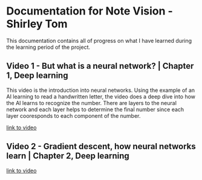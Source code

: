 # Documentation for Note Vision - Shirley Tom

This documentation contains all of progress on what I have learned during the learning period of the project.

## Video 1 - But what is a neural network? | Chapter 1, Deep learning

This video is the introduction into neural networks. Using the example of an AI learning to read a handwritten letter, the video does a deep dive into how the AI learns to recognize the number. There are layers to the neural network and each layer helps to determine the final number since each layer cooresponds to each component of the number. 

[link to video](https://www.youtube.com/watch?v=aircAruvnKk)

## Video 2 - Gradient descent, how neural networks learn | Chapter 2, Deep learning

[link to video](https://www.youtube.com/watch?v=IHZwWFHWa-w)
